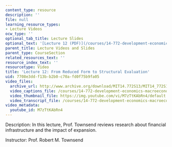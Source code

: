```yaml
---
content_type: resource
description: ''
file: null
learning_resource_types:
- Lecture Videos
ocw_type: ''
optional_tab_title: Lecture Slides
optional_text: '[Lecture 12 (PDF)](/courses/14-772-development-economics-macroeconomics-spring-2013/resources/mit14_772s13_lecture12)'
parent_title: Lecture Videos and Slides
parent_type: CourseSection
related_resources_text: ''
resource_index_text: ''
resourcetype: Video
title: 'Lecture 12: From Reduced Form to Structural Evaluation'
uid: 7708e3dd-f13b-b2b0-c70a-fd0f75b9fa05
video_files:
  archive_url: http://www.archive.org/download/MIT14.772S13/MIT14_772S13_lec12_300k.mp4
  video_captions_file: /courses/14-772-development-economics-macroeconomics-spring-2013/ffc7192a6573501f9c22d19eb7362652_M7zTtKAbRn4.vtt
  video_thumbnail_file: https://img.youtube.com/vi/M7zTtKAbRn4/default.jpg
  video_transcript_file: /courses/14-772-development-economics-macroeconomics-spring-2013/6a43fd5825f7ec8be4ca9522af105b0a_M7zTtKAbRn4.pdf
video_metadata:
  youtube_id: M7zTtKAbRn4
---
```


Description: In this lecture, Prof. Townsend reviews research about financial infrastructure and the impact of expansion.

Instructor: Prof. Robert M. Townsend
